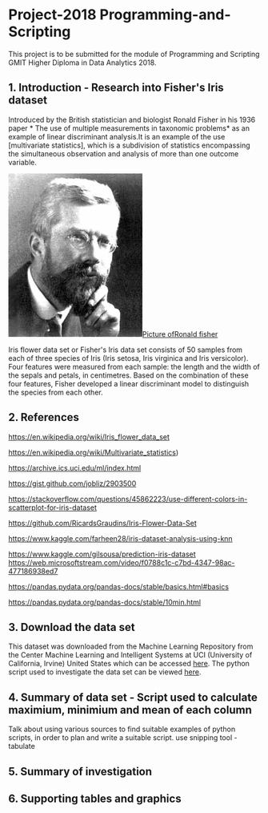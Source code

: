 # Project-2018 Programming-and-Scripting

This project is to be submitted for the module of Programming and Scripting GMIT  Higher Diploma in Data Analytics 2018. 

## 1. Introduction - Research into Fisher's Iris dataset ##

Introduced by the British statistician and biologist Ronald Fisher in his 1936 paper * The use of multiple measurements in taxonomic problems* as an example of linear discriminant analysis.It is an example of the use  [multivariate statistics], which is a subdivision of statistics encompassing the simultaneous observation and analysis of more than one outcome variable.

![Ronald Fisher](R._A._Fischer.jpg)[Picture ofRonald fisher](https://github.com/DY-18/Project-2018---Programming-and-Scripting/blob/master/R._A._Fischer.jpg)

 Iris flower data set or Fisher's Iris data set consists of 50 samples from each of three species of Iris (Iris setosa, Iris virginica and Iris versicolor). Four features were measured from each sample: the length and the width of the sepals and petals, in centimetres. Based on the combination of these four features, Fisher developed a linear discriminant model to distinguish the species from each other.

## 2. References ##

https://en.wikipedia.org/wiki/Iris_flower_data_set

https://en.wikipedia.org/wiki/Multivariate_statistics)   

https://archive.ics.uci.edu/ml/index.html

https://gist.github.com/jobliz/2903500

https://stackoverflow.com/questions/45862223/use-different-colors-in-scatterplot-for-iris-dataset 

https://github.com/RicardsGraudins/Iris-Flower-Data-Set

https://www.kaggle.com/farheen28/iris-dataset-analysis-using-knn

https://www.kaggle.com/gilsousa/prediction-iris-dataset  
https://web.microsoftstream.com/video/f0788c1c-c7bd-4347-98ac-477186938ed7

https://pandas.pydata.org/pandas-docs/stable/basics.html#basics 

https://pandas.pydata.org/pandas-docs/stable/10min.html

## 3. Download the data set ##

This dataset was downloaded from the Machine Learning Repository from the Center Machine Learning and Intelligent Systems at UCI (University of California, Irvine) United States which can be accessed [here](https://archive.ics.uci.edu/ml/index.html). The python script used to investigate the data set can be viewed [here](https://github.com/DY-18/Project-2018---Programming-and-Scripting/blob/master/Project2018.py).

## 4. Summary of data set - Script used to calculate maximium, minimium and mean of each column ##
Talk about using various sources to find suitable examples of python scripts, in order to plan and write a suitable script.
use snipping tool - tabulate

## 5. Summary of investigation ##


## 6. Supporting tables and graphics ##

